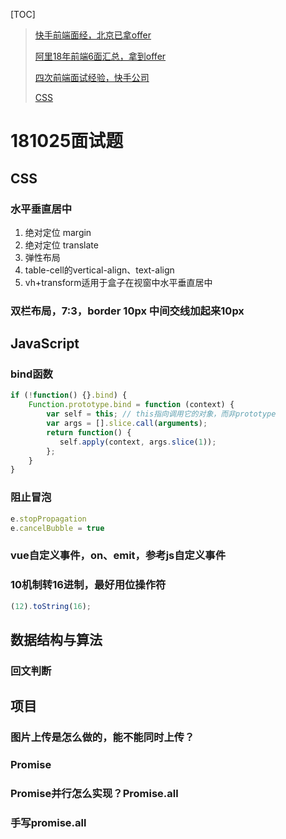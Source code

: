 [TOC]

> [快手前端面经，北京已拿offer](http://www.bslxx.com/a/mianshiti/bijingmianjing/2018/0528/1983.html)
>
> [阿里18年前端6面汇总，拿到offer](http://www.bslxx.com/a/mianshiti/bijingmianjing/2018/0528/1982.html)
>
> [四次前端面试经验，快手公司](http://www.bslxx.com/a/mianshiti/bijingmianjing/2018/0827/2126.html)
>
> [CSS](http://www.bslxx.com/a/mianshiti/tiku/2018/0911/2142.html)

# 181025面试题

## CSS

### 水平垂直居中

1. 绝对定位 margin
2. 绝对定位 translate
3. 弹性布局
4. table-cell的vertical-align、text-align
5. vh+transform适用于盒子在视窗中水平垂直居中

### 双栏布局，7:3，border 10px 中间交线加起来10px



## JavaScript

### bind函数

```javascript
if (!function() {}.bind) {
    Function.prototype.bind = function (context) {
        var self = this; // this指向调用它的对象，而非prototype
        var args = [].slice.call(arguments);
        return function() {
           self.apply(context, args.slice(1));  
        };
    }
}
```

### 阻止冒泡

```javascript
e.stopPropagation
e.cancelBubble = true
```

### vue自定义事件，on、emit，参考js自定义事件

### 10机制转16进制，最好用位操作符

```javascript
(12).toString(16);
```



## 数据结构与算法

### 回文判断



## 项目

### 图片上传是怎么做的，能不能同时上传？

### Promise

### Promise并行怎么实现？Promise.all

### 手写promise.all

